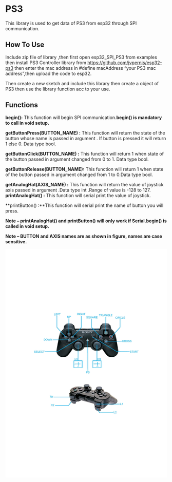 # **PS3**
This library is used to get data of PS3 from esp32 through SPI communication.

## **How To Use**

 Include zip file of library ,then first open esp32_SPI_PS3 from examples then install PS3 Controller library from https://github.com/jvpernis/esp32-ps3 then enter the mac address in #define macAddress “your PS3 mac address”,then upload the code to esp32.

Then create a new sketch and include this library then create a object of PS3 then use the library function acc to your use.
  
## **Functions** 

**begin():** This function will begin SPI communication.**begin() is mandatory to call in void setup.**

**getButtonPress(BUTTON_NAME) :** This function will return the state of the button whose name is passed in argument  . If button is pressed it will return 1 else 0. Data type bool.

**getButtonClick(BUTTON_NAME) :** This function will return 1 when state of the button passed in argument changed from 0 to 1. Data type bool.

**getButtonRelease(BUTTON_NAME):** This function will return 1 when state of the button passed in argument changed from 1 to 0.Data type bool.

**getAnalogHat(AXIS_NAME) :**  This function will return the value of joystick axis passed in argument .Data type int .Range of value is -128 to 127. 
**printAnalogHat() :** This function will serial print the value of joystick.  

**printButton() :**This function will serial print the name of button you will press.

**Note – printAnalogHat() and printButton() will only  work if Serial.begin() is called in void setup.**

**Note – BUTTON and AXIS names are as shown in figure, names are case sensitive.**



<img src="ps3-page-001.jpg">

